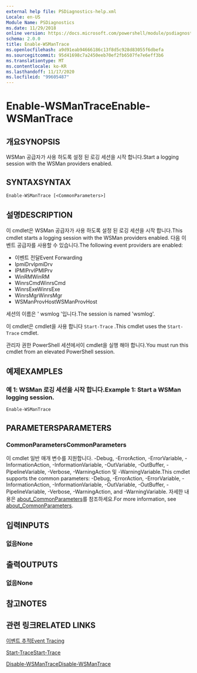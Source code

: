 ```yaml
---
external help file: PSDiagnostics-help.xml
Locale: en-US
Module Name: PSDiagnostics
ms.date: 11/29/2018
online version: https://docs.microsoft.com/powershell/module/psdiagnostics/enable-wsmantrace?view=powershell-7.2&WT.mc_id=ps-gethelp
schema: 2.0.0
title: Enable-WSManTrace
ms.openlocfilehash: a9d91eab94666186c13f8d5c928d83055f6dbefa
ms.sourcegitcommit: 95d41698c7a2450eeb70ef2fb6507fe7e6eff3b6
ms.translationtype: MT
ms.contentlocale: ko-KR
ms.lasthandoff: 11/17/2020
ms.locfileid: "99605487"
---
```

# <span data-ttu-id="c2c34-102">Enable-WSManTrace</span><span class="sxs-lookup"><span data-stu-id="c2c34-102">Enable-WSManTrace</span></span>

## <span data-ttu-id="c2c34-103">개요</span><span class="sxs-lookup"><span data-stu-id="c2c34-103">SYNOPSIS</span></span>
<span data-ttu-id="c2c34-104">WSMan 공급자가 사용 하도록 설정 된 로깅 세션을 시작 합니다.</span><span class="sxs-lookup"><span data-stu-id="c2c34-104">Start a logging session with the WSMan providers enabled.</span></span>

## <span data-ttu-id="c2c34-105">SYNTAX</span><span class="sxs-lookup"><span data-stu-id="c2c34-105">SYNTAX</span></span>

```
Enable-WSManTrace [<CommonParameters>]
```

## <span data-ttu-id="c2c34-106">설명</span><span class="sxs-lookup"><span data-stu-id="c2c34-106">DESCRIPTION</span></span>
<span data-ttu-id="c2c34-107">이 cmdlet은 WSMan 공급자가 사용 하도록 설정 된 로깅 세션을 시작 합니다.</span><span class="sxs-lookup"><span data-stu-id="c2c34-107">This cmdlet starts a logging session with the WSMan providers enabled.</span></span> <span data-ttu-id="c2c34-108">다음 이벤트 공급자를 사용할 수 있습니다.</span><span class="sxs-lookup"><span data-stu-id="c2c34-108">The following event providers are enabled:</span></span>

- <span data-ttu-id="c2c34-109">이벤트 전달</span><span class="sxs-lookup"><span data-stu-id="c2c34-109">Event Forwarding</span></span>
- <span data-ttu-id="c2c34-110">IpmiDrv</span><span class="sxs-lookup"><span data-stu-id="c2c34-110">IpmiDrv</span></span>
- <span data-ttu-id="c2c34-111">IPMIPrv</span><span class="sxs-lookup"><span data-stu-id="c2c34-111">IPMIPrv</span></span>
- <span data-ttu-id="c2c34-112">WinRM</span><span class="sxs-lookup"><span data-stu-id="c2c34-112">WinRM</span></span>
- <span data-ttu-id="c2c34-113">WinrsCmd</span><span class="sxs-lookup"><span data-stu-id="c2c34-113">WinrsCmd</span></span>
- <span data-ttu-id="c2c34-114">WinrsExe</span><span class="sxs-lookup"><span data-stu-id="c2c34-114">WinrsExe</span></span>
- <span data-ttu-id="c2c34-115">WinrsMgr</span><span class="sxs-lookup"><span data-stu-id="c2c34-115">WinrsMgr</span></span>
- <span data-ttu-id="c2c34-116">WSManProvHost</span><span class="sxs-lookup"><span data-stu-id="c2c34-116">WSManProvHost</span></span>

<span data-ttu-id="c2c34-117">세션의 이름은 ' wsmlog '입니다.</span><span class="sxs-lookup"><span data-stu-id="c2c34-117">The session is named 'wsmlog'.</span></span>

<span data-ttu-id="c2c34-118">이 cmdlet은 cmdlet을 사용 합니다 `Start-Trace` .</span><span class="sxs-lookup"><span data-stu-id="c2c34-118">This cmdlet uses the `Start-Trace` cmdlet.</span></span>

<span data-ttu-id="c2c34-119">관리자 권한 PowerShell 세션에서이 cmdlet을 실행 해야 합니다.</span><span class="sxs-lookup"><span data-stu-id="c2c34-119">You must run this cmdlet from an elevated PowerShell session.</span></span>

## <span data-ttu-id="c2c34-120">예제</span><span class="sxs-lookup"><span data-stu-id="c2c34-120">EXAMPLES</span></span>

### <span data-ttu-id="c2c34-121">예 1: WSMan 로깅 세션을 시작 합니다.</span><span class="sxs-lookup"><span data-stu-id="c2c34-121">Example 1: Start a WSMan logging session.</span></span>

```powershell
Enable-WSManTrace
```

## <span data-ttu-id="c2c34-122">PARAMETERS</span><span class="sxs-lookup"><span data-stu-id="c2c34-122">PARAMETERS</span></span>

### <span data-ttu-id="c2c34-123">CommonParameters</span><span class="sxs-lookup"><span data-stu-id="c2c34-123">CommonParameters</span></span>

<span data-ttu-id="c2c34-124">이 cmdlet 일반 매개 변수를 지원합니다. -Debug, -ErrorAction, -ErrorVariable, -InformationAction, -InformationVariable, -OutVariable, -OutBuffer, -PipelineVariable, -Verbose, -WarningAction 및 -WarningVariable.</span><span class="sxs-lookup"><span data-stu-id="c2c34-124">This cmdlet supports the common parameters: -Debug, -ErrorAction, -ErrorVariable, -InformationAction, -InformationVariable, -OutVariable, -OutBuffer, -PipelineVariable, -Verbose, -WarningAction, and -WarningVariable.</span></span> <span data-ttu-id="c2c34-125">자세한 내용은 [about_CommonParameters](https://go.microsoft.com/fwlink/?LinkID=113216)를 참조하세요.</span><span class="sxs-lookup"><span data-stu-id="c2c34-125">For more information, see [about_CommonParameters](https://go.microsoft.com/fwlink/?LinkID=113216).</span></span>

## <span data-ttu-id="c2c34-126">입력</span><span class="sxs-lookup"><span data-stu-id="c2c34-126">INPUTS</span></span>

### <span data-ttu-id="c2c34-127">없음</span><span class="sxs-lookup"><span data-stu-id="c2c34-127">None</span></span>

## <span data-ttu-id="c2c34-128">출력</span><span class="sxs-lookup"><span data-stu-id="c2c34-128">OUTPUTS</span></span>

### <span data-ttu-id="c2c34-129">없음</span><span class="sxs-lookup"><span data-stu-id="c2c34-129">None</span></span>

## <span data-ttu-id="c2c34-130">참고</span><span class="sxs-lookup"><span data-stu-id="c2c34-130">NOTES</span></span>

## <span data-ttu-id="c2c34-131">관련 링크</span><span class="sxs-lookup"><span data-stu-id="c2c34-131">RELATED LINKS</span></span>

[<span data-ttu-id="c2c34-132">이벤트 추적</span><span class="sxs-lookup"><span data-stu-id="c2c34-132">Event Tracing</span></span>](/windows/desktop/ETW/event-tracing-portal)

[<span data-ttu-id="c2c34-133">Start-Trace</span><span class="sxs-lookup"><span data-stu-id="c2c34-133">Start-Trace</span></span>](start-trace.md)

[<span data-ttu-id="c2c34-134">Disable-WSManTrace</span><span class="sxs-lookup"><span data-stu-id="c2c34-134">Disable-WSManTrace</span></span>](Disable-WSManTrace.md)

